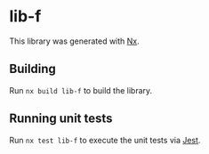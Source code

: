 # lib-f

This library was generated with [Nx](https://nx.dev).

## Building

Run `nx build lib-f` to build the library.

## Running unit tests

Run `nx test lib-f` to execute the unit tests via [Jest](https://jestjs.io).
